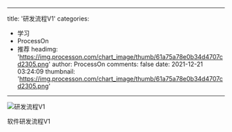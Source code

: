 
---
title: '研发流程V1'
categories: 
 - 学习
 - ProcessOn
 - 推荐
headimg: 'https://img.processon.com/chart_image/thumb/61a75a78e0b34d4707cd2305.png'
author: ProcessOn
comments: false
date: 2021-12-21 03:24:09
thumbnail: 'https://img.processon.com/chart_image/thumb/61a75a78e0b34d4707cd2305.png'
---

<div>   
<img class="thumb" alt="研发流程V1" src="https://img.processon.com/chart_image/thumb/61a75a78e0b34d4707cd2305.png" referrerpolicy="no-referrer">
<p>软件研发流程V1</p>  
</div>
            